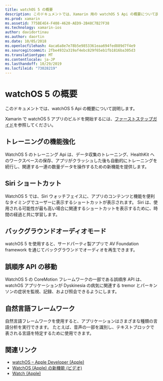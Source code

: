 ```yaml
---
title: watchOS 5 の概要
description: このドキュメントでは、Xamarin 用の watchOS 5 Api の概要について説明します。
ms.prod: xamarin
ms.assetid: 775BE4E4-F408-4620-AED9-2B48C7B27F38
ms.technology: xamarin-ios
author: davidortinau
ms.author: daortin
ms.date: 10/05/2018
ms.openlocfilehash: 4aca6a8e7e78b5e9853361eaa694fed889d7f4e9
ms.sourcegitcommit: 2fbe4932a319af4ebc829f65eb1fb1816ba305d3
ms.translationtype: MT
ms.contentlocale: ja-JP
ms.lasthandoff: 10/29/2019
ms.locfileid: "73028219"
---
```

# <a name="introduction-to-watchos-5"></a>watchOS 5 の概要

このドキュメントでは、watchOS 5 Api の概要について説明します。

Xamarin で watchOS 5 アプリのビルドを開始するには、[ファーストステップガイド](~/ios/platform/introduction-to-ios12/get-started.md)を参照してください。

## <a name="workout-improvements"></a>トレーニングの機能強化

WatchOS 5 のトレーニング Api は、データ収集のトレーニング、HealthKit へのワークスペースの保存、アプリがクラッシュした後も自動的にトレーニングを続行し、関連する一連の数量データを操作するための新機能を提供します。

## <a name="siri-shortcuts"></a>Siri ショートカット

WatchOS 5 では、Siri ウォッチフェイスに、アプリのコンテンツと機能を便利なタイミングでユーザーに表示するショートカットが表示されます。 Siri は、使用される可能性が最も高い場合に関連するショートカットを表示するために、時間の経過と共に学習します。

## <a name="background-audio-mode"></a>バックグラウンドオーディオモード

watchOS 5 を使用すると、サードパーティ製アプリで AV Foundation framework を通じてバックグラウンドでオーディオを再生できます。

## <a name="movement-disorder-api"></a>誤順序 API の移動

WatchOS 5 の CoreMotion フレームワークの一部である誤順序 API は、watchOS アプリケーションが Dyskinesia の病気に関連する tremor とパーキンソンの症状を監視、記録、および照会できるようにします。

## <a name="natural-language-framework"></a>自然言語フレームワーク

自然言語フレームワークを使用すると、アプリケーションはさまざまな種類の言語分析を実行できます。 たとえば、音声の一部を識別し、テキストブロックで表される言語を特定するために使用できます。

## <a name="related-links"></a>関連リンク

- [watchOS – Apple Developer (Apple)](https://developer.apple.com/watchOS/)
- [WatchOS (Apple) の新機能 (ビデオ)](https://developer.apple.com/videos/play/wwdc2018/206/)
- [Watch (Apple)](https://www.apple.com/watch/)
